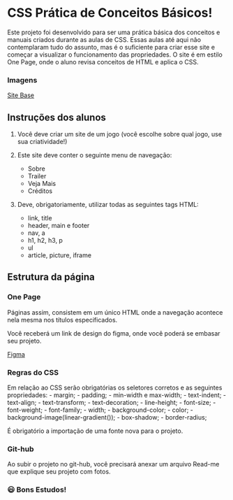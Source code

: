 
# CSS Prática de Conceitos Básicos!

Este projeto foi desenvolvido para ser uma prática básica dos conceitos e manuais criados durante as aulas de CSS. Essas aulas até aqui não contemplaram tudo do assunto, mas é o suficiente para criar esse site e começar a visualizar o funcionamento das propriedades.
O site é em estilo One Page, onde o aluno revisa conceitos de HTML e aplica o CSS.

### Imagens
[Site Base](https://postimg.cc/MnD6WgBK)

## Instruções dos alunos
1. Você deve criar um site de um jogo (você escolhe sobre qual jogo, use sua criatividade!)
2. Este site deve conter o seguinte menu de navegação:
    - Sobre
    - Trailer
    - Veja Mais
    - Créditos

3. Deve, obrigatoriamente, utilizar todas as seguintes tags HTML:
    - link, title
    - header, main e footer
    - nav, a
    - h1, h2, h3, p
    - ul
    - article, picture, iframe

## Estrutura da página

### One Page

Páginas assim, consistem em um único HTML onde a navegação acontece nela mesma nos títulos especificados.

Você receberá um link de design do figma, onde você poderá se embasar seu projeto.

[Figma](https://www.figma.com/design/QlCcJji4WLAfyO0XQKXt3D/One-Page---Site-de-Jogo?node-id=0-1&t=INE7rKnmRzxnTVyV-1)

### Regras do CSS
Em relação ao CSS serão obrigatórias os seletores corretos e as seguintes propriedades:
    - margin;
    - padding;
    - min-width e max-width;
    - text-indent;
    - text-align;
    - text-transform;
    - text-decoration;
    - line-height;
    - font-size;
    - font-weight;
    - font-family;
    - width;
    - background-color;
    - color;
    - background-image(linear-gradient());
    - box-shadow;
    - border-radius;

É obrigatório a importação de uma fonte nova para o projeto.

### Git-hub

Ao subir o projeto no git-hub, você precisará anexar um arquivo Read-me que explique seu projeto com fotos.


 ### 😃 Bons Estudos! 
